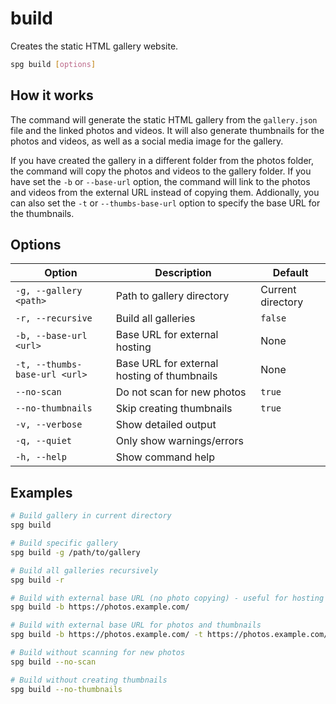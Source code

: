 # build

Creates the static HTML gallery website.

```bash
spg build [options]
```

## How it works

The command will generate the static HTML gallery from the `gallery.json` file and the linked photos and videos. It will also generate thumbnails for the photos and videos, as well as a social media image for the gallery.

If you have created the gallery in a different folder from the photos folder, the command will copy the photos and videos to the gallery folder. If you have set the `-b` or `--base-url` option, the command will link to the photos and videos from the external URL instead of copying them. Addionally, you can also set the `-t` or `--thumbs-base-url` option to specify the base URL for the thumbnails.

## Options

| Option                        | Description                                 | Default           |
| ----------------------------- | ------------------------------------------- | ----------------- |
| `-g, --gallery <path>`        | Path to gallery directory                   | Current directory |
| `-r, --recursive`             | Build all galleries                         | `false`           |
| `-b, --base-url <url>`        | Base URL for external hosting               | None              |
| `-t, --thumbs-base-url <url>` | Base URL for external hosting of thumbnails | None              |
| `--no-scan`                   | Do not scan for new photos                  | `true`            |
| `--no-thumbnails`             | Skip creating thumbnails                    | `true`            |
| `-v, --verbose`               | Show detailed output                        |                   |
| `-q, --quiet`                 | Only show warnings/errors                   |                   |
| `-h, --help`                  | Show command help                           |                   |

## Examples

```bash
# Build gallery in current directory
spg build

# Build specific gallery
spg build -g /path/to/gallery

# Build all galleries recursively
spg build -r

# Build with external base URL (no photo copying) - useful for hosting photos separately from the gallery
spg build -b https://photos.example.com/

# Build with external base URL for photos and thumbnails
spg build -b https://photos.example.com/ -t https://photos.example.com/thumbnails

# Build without scanning for new photos
spg build --no-scan

# Build without creating thumbnails
spg build --no-thumbnails
```
